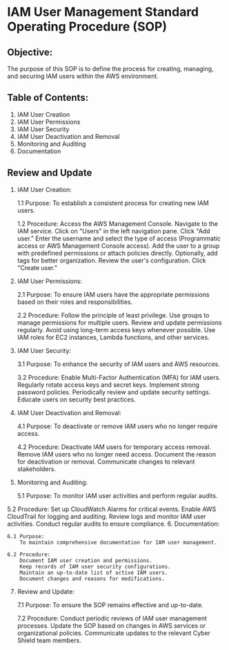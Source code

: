 # IAM User Management Standard Operating Procedure (SOP)
## Objective:

The purpose of this SOP is to define the process for creating, managing, and securing IAM users within the AWS environment.

## Table of Contents:
1. IAM User Creation
2. IAM User Permissions
3. IAM User Security
4. IAM User Deactivation and Removal
5. Monitoring and Auditing
6. Documentation

## Review and Update
1. IAM User Creation:


    1.1 Purpose:
        To establish a consistent process for creating new IAM users.

    1.2 Procedure:
        Access the AWS Management Console.
        Navigate to the IAM service.
        Click on "Users" in the left navigation pane.
        Click "Add user."
        Enter the username and select the type of access (Programmatic access or AWS Management Console access).
        Add the user to a group with predefined permissions or attach policies directly.
        Optionally, add tags for better organization.
        Review the user's configuration.
        Click "Create user."
2. IAM User Permissions:


    2.1 Purpose:
        To ensure IAM users have the appropriate permissions based on their roles and responsibilities.

    2.2 Procedure:
        Follow the principle of least privilege.
        Use groups to manage permissions for multiple users.
        Review and update permissions regularly.
        Avoid using long-term access keys whenever possible.
        Use IAM roles for EC2 instances, Lambda functions, and other services.
3. IAM User Security:


    3.1 Purpose:
        To enhance the security of IAM users and AWS resources.

    3.2 Procedure:
        Enable Multi-Factor Authentication (MFA) for IAM users.
        Regularly rotate access keys and secret keys.
        Implement strong password policies.
        Periodically review and update security settings.
        Educate users on security best practices.
4. IAM User Deactivation and Removal:


    4.1 Purpose:
        To deactivate or remove IAM users who no longer require access.

    4.2 Procedure:
        Deactivate IAM users for temporary access removal.
        Remove IAM users who no longer need access.
        Document the reason for deactivation or removal.
        Communicate changes to relevant stakeholders.
5. Monitoring and Auditing:


    5.1 Purpose:
        To monitor IAM user activities and perform regular audits.

5.2 Procedure:
        Set up CloudWatch Alarms for critical events.
        Enable AWS CloudTrail for logging and auditing.
        Review logs and monitor IAM user activities.
        Conduct regular audits to ensure compliance.
6. Documentation:


    6.1 Purpose:
        To maintain comprehensive documentation for IAM user management.

    6.2 Procedure:
        Document IAM user creation and permissions.
        Keep records of IAM user security configurations.
        Maintain an up-to-date list of active IAM users.
        Document changes and reasons for modifications.
7. Review and Update:


    7.1 Purpose:
        To ensure the SOP remains effective and up-to-date.

    7.2 Procedure:
        Conduct periodic reviews of IAM user management processes.
        Update the SOP based on changes in AWS services or organizational policies.
        Communicate updates to the relevant Cyber Shield team members.

